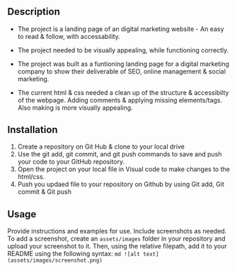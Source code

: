 # <HOMEWORK-WEEK1>

## Description
* The project is a landing page of an digital marketing website - An easy to read & follow, with accessability.

* The project needed to be visually appealing, while functioning correctly.

* The project was built as a funtioning landing page for a digital marketing company to show their deliverable of SEO, online management & social marketing.

* The current html & css needed a clean up of the structure & accessibilty of the webpage. Adding comments & applying missing elements/tags. Also making is more visually appealing.


## Installation
1. Create a repository on Git Hub & clone to your local drive
2. Use the git add, git commit, and git push commands to save and push your code to your GitHub repository.
3. Open the project on your local file in Visual code to make changes to the html/css.
4. Push you updaed file to your repository on Github by using Git add, Git commit & Git push
 

## Usage


Provide instructions and examples for use. Include screenshots as needed.
To add a screenshot, create an `assets/images` folder in your repository and upload your screenshot to it. Then, using the relative filepath, add it to your README using the following syntax:
    ```md
    ![alt text](assets/images/screenshot.png)
    ```

